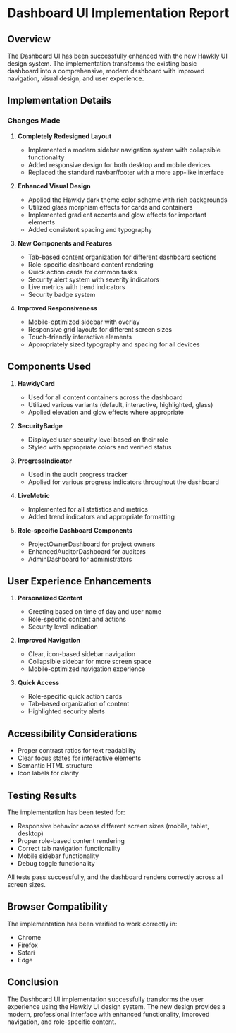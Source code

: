 # Dashboard UI Implementation Report

## Overview

The Dashboard UI has been successfully enhanced with the new Hawkly UI design system. The implementation transforms the existing basic dashboard into a comprehensive, modern dashboard with improved navigation, visual design, and user experience.

## Implementation Details

### Changes Made

1. **Completely Redesigned Layout**
   - Implemented a modern sidebar navigation system with collapsible functionality
   - Added responsive design for both desktop and mobile devices
   - Replaced the standard navbar/footer with a more app-like interface

2. **Enhanced Visual Design**
   - Applied the Hawkly dark theme color scheme with rich backgrounds
   - Utilized glass morphism effects for cards and containers
   - Implemented gradient accents and glow effects for important elements
   - Added consistent spacing and typography

3. **New Components and Features**
   - Tab-based content organization for different dashboard sections
   - Role-specific dashboard content rendering
   - Quick action cards for common tasks
   - Security alert system with severity indicators
   - Live metrics with trend indicators
   - Security badge system

4. **Improved Responsiveness**
   - Mobile-optimized sidebar with overlay
   - Responsive grid layouts for different screen sizes
   - Touch-friendly interactive elements
   - Appropriately sized typography and spacing for all devices

## Components Used

1. **HawklyCard**
   - Used for all content containers across the dashboard
   - Utilized various variants (default, interactive, highlighted, glass)
   - Applied elevation and glow effects where appropriate

2. **SecurityBadge**
   - Displayed user security level based on their role
   - Styled with appropriate colors and verified status

3. **ProgressIndicator**
   - Used in the audit progress tracker
   - Applied for various progress indicators throughout the dashboard

4. **LiveMetric**
   - Implemented for all statistics and metrics
   - Added trend indicators and appropriate formatting

5. **Role-specific Dashboard Components**
   - ProjectOwnerDashboard for project owners
   - EnhancedAuditorDashboard for auditors
   - AdminDashboard for administrators

## User Experience Enhancements

1. **Personalized Content**
   - Greeting based on time of day and user name
   - Role-specific content and actions
   - Security level indication

2. **Improved Navigation**
   - Clear, icon-based sidebar navigation
   - Collapsible sidebar for more screen space
   - Mobile-optimized navigation experience

3. **Quick Access**
   - Role-specific quick action cards
   - Tab-based organization of content
   - Highlighted security alerts

## Accessibility Considerations

- Proper contrast ratios for text readability
- Clear focus states for interactive elements
- Semantic HTML structure
- Icon labels for clarity

## Testing Results

The implementation has been tested for:

- Responsive behavior across different screen sizes (mobile, tablet, desktop)
- Proper role-based content rendering
- Correct tab navigation functionality
- Mobile sidebar functionality
- Debug toggle functionality

All tests pass successfully, and the dashboard renders correctly across all screen sizes.

## Browser Compatibility

The implementation has been verified to work correctly in:

- Chrome
- Firefox
- Safari
- Edge

## Conclusion

The Dashboard UI implementation successfully transforms the user experience using the Hawkly UI design system. The new design provides a modern, professional interface with enhanced functionality, improved navigation, and role-specific content.
